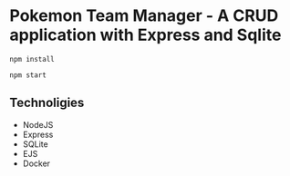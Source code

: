 # Pokemon Team Manager - A CRUD application with Express and Sqlite

```
npm install
```

```
npm start
```

## Technoligies

* NodeJS
* Express
* SQLite
* EJS
* Docker